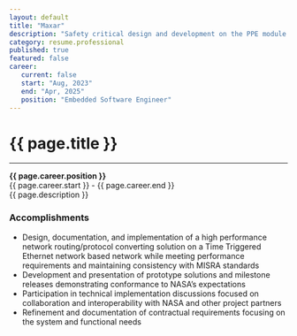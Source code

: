 ```yaml
---
layout: default
title: "Maxar"
description: "Safety critical design and development on the PPE module of the Lunar Gateway Space Station."
category: resume.professional
published: true
featured: false
career:
   current: false
   start: "Aug, 2023"
   end: "Apr, 2025"
   position: "Embedded Software Engineer"
---
```


# {{ page.title }}
---
**{{ page.career.position }}**  
{{ page.career.start }} - {{ page.career.end }}  
{{ page.description }}
### Accomplishments
* Design, documentation, and implementation of a high performance network routing/protocol converting solution on a Time Triggered Ethernet network based network while meeting performance requirements and maintaining consistency with MISRA standards
* Development and presentation of prototype solutions and milestone releases demonstrating conformance to NASA’s expectations 
* Participation in technical implementation discussions focused on collaboration and interoperability with  NASA and other project partners
* Refinement and documentation of contractual requirements focusing on the system and functional needs 

